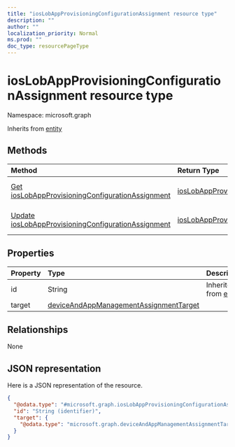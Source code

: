 ```yaml
---
title: "iosLobAppProvisioningConfigurationAssignment resource type"
description: ""
author: ""
localization_priority: Normal
ms.prod: ""
doc_type: resourcePageType
---
```


# iosLobAppProvisioningConfigurationAssignment resource type


Namespace: microsoft.graph




Inherits from [entity](../resources/entity.md)

## Methods
|Method|Return Type|Description|
|:---|:---|:---|
|[Get iosLobAppProvisioningConfigurationAssignment](../api/ioslobappprovisioningconfigurationassignment-get.md)|[iosLobAppProvisioningConfigurationAssignment](../resources/ioslobappprovisioningconfigurationassignment.md)|Read properties and relationships of the [iosLobAppProvisioningConfigurationAssignment](../resources/ioslobappprovisioningconfigurationassignment.md) object.|
|[Update iosLobAppProvisioningConfigurationAssignment](../api/ioslobappprovisioningconfigurationassignment-update.md)|[iosLobAppProvisioningConfigurationAssignment](../resources/ioslobappprovisioningconfigurationassignment.md)|Update the properties of a [iosLobAppProvisioningConfigurationAssignment](../resources/ioslobappprovisioningconfigurationassignment.md) object.|

## Properties
|Property|Type|Description|
|:---|:---|:---|
|id|String| Inherited from [entity](../resources/entity.md)|
|target|[deviceAndAppManagementAssignmentTarget](../resources/deviceandappmanagementassignmenttarget.md)||

## Relationships
None

## JSON representation
Here is a JSON representation of the resource.
<!-- {
  "blockType": "resource",
  "keyProperty": "id",
  "@odata.type": "microsoft.graph.iosLobAppProvisioningConfigurationAssignment",
  "baseType": "microsoft.graph.entity",
  "openType": false
}
-->
``` json
{
  "@odata.type": "#microsoft.graph.iosLobAppProvisioningConfigurationAssignment",
  "id": "String (identifier)",
  "target": {
    "@odata.type": "microsoft.graph.deviceAndAppManagementAssignmentTarget"
  }
}
```

